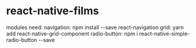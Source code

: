 # react-native-films
modules need:
navigation: npm install --save react-navigation
grid: yarn add react-native-grid-component
radio-button: npm i react-native-simple-radio-button --save
